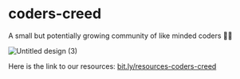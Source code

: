 # coders-creed
A small but potentially growing community of like minded coders 👨‍💻



![Untitled design (3)](https://user-images.githubusercontent.com/72148786/141695178-95b0ef0d-0e27-4743-8f4e-bfeab3a1518e.png)

<p>
Here is the link to our resources: <a href="https://bit.ly/resources-coders-creed">bit.ly/resources-coders-creed </a>
</p>
